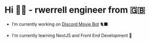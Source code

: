 # Hi 🙋‍♂️ - rwerrell engineer from 🇬🇧

- I’m currently working on [Discord Movie Bot](https://github.com/rwerrell/DiscordJS-Movie-Bot) 🐈‍⬛

- I'm currently learning NextJS and Front End Development 🦔




